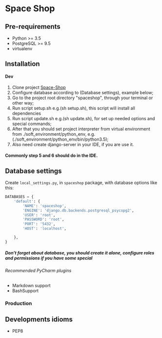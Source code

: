 # Space Shop #

## Pre-requirements ##
* Python >= 3.5
* PostgreSQL >= 9.5
* virtualenv

## Installation ##

#### Dev ####
1. Clone project [Space-Shop](https://github.com/Stanislav-Rybonka/spaceshop.git)
2. Configure  database according to (Database settings), example below; 
3. Go to the project root directory "spaceshop", through your terminal or other way;
4. Run script setup.sh e.g.(sh setup.sh), this script will install all dependencies
5. Run script update.sh e.g.(sh update.sh), for set up needed options and special commands;
6. After that you should set project interpreter from virtual environment from ./soft_environment/python_env, e.g.(./soft_environment/python_env/bin/python3.5);
7. Also need create django-server in your IDE, if you are use it.
#### Commonly step 5 and 6 should do in the IDE. ####

## Database settings ## 

Create `local_settings.py`, in `spaceshop` package, with database options like this:
```python
DATABASES = {
    'default': {
        'NAME': 'spaceshop',
        'ENGINE': 'django.db.backends.postgresql_psycopg2',
        'USER': 'root',
        'PASSWORD': 'root',
        'PORT': '5432',
        'HOST': 'localhost',

    },
}
```
##### Don't forget about database, you should create it alone, configure roles and permissions if you have some special


###### Recommended PyCharm plugins  ######
* Markdown support
* BashSupport

### Production ###


## Developments idioms ##

* PEP8